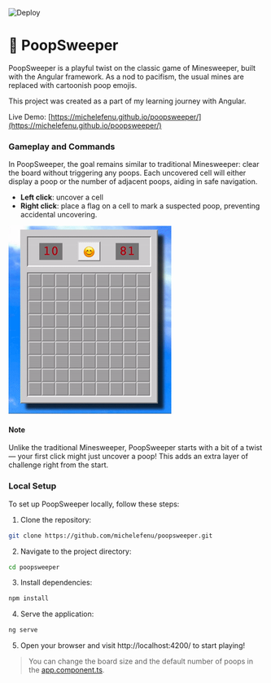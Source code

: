 ![Deploy](https://github.com/michelefenu/poopsweeper/workflows/Deploy/badge.svg)

# :poop: PoopSweeper

PoopSweeper is a playful twist on the classic game of Minesweeper, built with the Angular framework. As a nod to pacifism, the usual mines are replaced with cartoonish poop emojis. 

This project was created as a part of my learning journey with Angular.

Live Demo: [https://michelefenu.github.io/poopsweeper/](https://michelefenu.github.io/poopsweeper/)

### Gameplay and Commands
In PoopSweeper, the goal remains similar to traditional Minesweeper: clear the board without triggering any poops. Each uncovered cell will either display a poop or the number of adjacent poops, aiding in safe navigation. 

- **Left click**: uncover a cell
- **Right click**: place a flag on a cell to mark a suspected poop, preventing accidental uncovering.


![Gameplay example](/assets/gameplay-demo.gif)

#### Note
Unlike the traditional Minesweeper, PoopSweeper starts with a bit of a twist — your first click might just uncover a poop! This adds an extra layer of challenge right from the start.

### Local Setup
To set up PoopSweeper locally, follow these steps:

1. Clone the repository:
```bash
git clone https://github.com/michelefenu/poopsweeper.git
```

2. Navigate to the project directory:
```bash
cd poopsweeper
```

3. Install dependencies:
```bash
npm install
```

4. Serve the application:
```bash
ng serve
```

5. Open your browser and visit http://localhost:4200/ to start playing!

> You can change the board size and the default number of poops in the [app.component.ts](https://github.com/michelefenu/poopsweeper/blob/master/src/app/app.component.ts).
